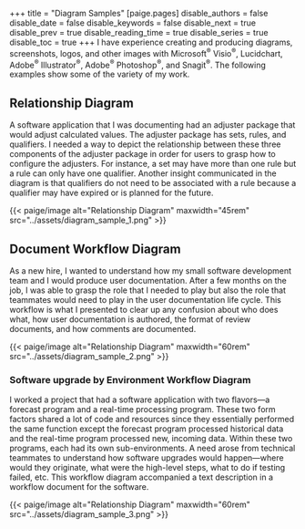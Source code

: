 +++
title = "Diagram Samples"
[paige.pages]
disable_authors = false
disable_date = false
disable_keywords = false
disable_next = true
disable_prev = true
disable_reading_time = true
disable_series = true
disable_toc = true
+++
I have experience creating and producing diagrams, screenshots, logos, and other images with Microsoft<sup>®</sup> Visio<sup>®</sup>, Lucidchart, Adobe<sup>®</sup> Illustrator<sup>®</sup>, Adobe<sup>®</sup> Photoshop<sup>®</sup>, and Snagit<sup>®</sup>. The following examples show some of the variety of my work.

## Relationship Diagram
A software application that I was documenting had an adjuster package that would adjust calculated values. The adjuster package has sets, rules, and qualifiers. I needed a way to depict the relationship between these three components of the adjuster package in order for users to grasp how to configure the adjusters. For instance, a set may have more than one rule but a rule can only have one qualifier. Another insight communicated in the diagram is that qualifiers do not need to be associated with a rule because a qualifier may have expired or is planned for the future.
<br>
<p>
{{< paige/image alt="Relationship Diagram" maxwidth="45rem" src="../assets/diagram_sample_1.png" >}}
</p>

## Document Workflow Diagram
As a new hire, I wanted to understand how my small software development team and I would produce user documentation. After a few months on the job, I was able to grasp the role that I needed to play but also the role that teammates would need to play in the user documentation life cycle. This workflow is what I presented to clear up any confusion about who does what, how user documentation is authored, the format of review documents, and how comments are documented.
<br>
<p>
{{< paige/image alt="Relationship Diagram" maxwidth="60rem" src="../assets/diagram_sample_2.png" >}}
</p>

### Software upgrade by Environment Workflow Diagram
I worked a project that had a software application with two flavors—a forecast program and a real-time processing program. These two form factors shared a lot of code and resources since they essentially performed the same function except the forecast program processed historical data and the real-time program processed new, incoming data. Within these two programs, each had its own sub-environments. A need arose from technical teammates to understand how software upgrades would happen—where would they originate, what were the high-level steps, what to do if testing failed, etc. This workflow diagram accompanied a text description in a workflow document for the software.
<br>
<p>
{{< paige/image alt="Relationship Diagram" maxwidth="60rem" src="../assets/diagram_sample_3.png" >}}
</p>